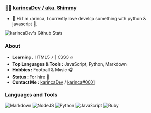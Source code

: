 ###  :man_technologist:  [karincaDev / aka. Shimmy](https://github.com/karincaDev)

* 👋 Hi I'm karinca, I currently love develop something with python & javascript 🚀. 

![karincaDev's Github Stats](https://github-readme-stats.vercel.app/api?username=karincaDev&theme=dark&compact=default&show_icons=true)

### About

-  **Learning :** HTML5 :zap: | CSS3 :fire:    
-  **Top Languages & Tools :** JavaScript, Python, Markdown
-  **Hobbies :** Football & Music :headphones:
-  **Status :** For hire 💼
-  **Contact Me :** [karincaDev](mailto:shimmyuwu03@gmail.com) / [karinca#0001](https://discord.gg/pEVS4A8vTe)


### Languages and Tools

![Markdown](https://img.shields.io/badge/markdown-%23000000.svg?style=for-the-badge&logo=markdown&logoColor=white)
![NodeJS](https://img.shields.io/badge/node.js-%2343853D.svg?style=for-the-badge&logo=node.js&logoColor=white)
![Python](https://img.shields.io/badge/python-%2314354C.svg?style=for-the-badge&logo=python&logoColor=white)
![JavaScript](https://img.shields.io/badge/javascript-%23323330.svg?style=for-the-badge&logo=javascript&logoColor=%23F7DF1E)
![Ruby](https://img.shields.io/badge/ruby-%23CC342D.svg?style=for-the-badge&logo=ruby&logoColor=white)
